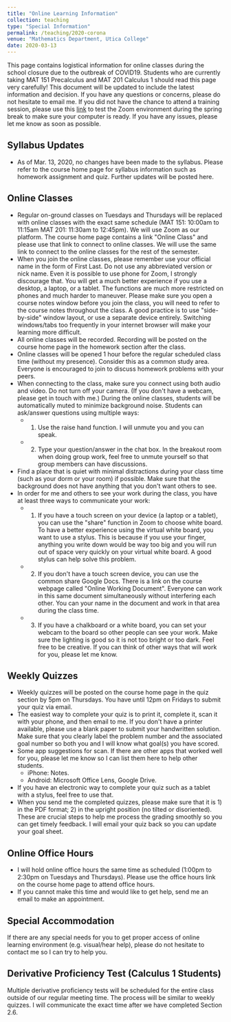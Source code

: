 ```yaml
---
title: "Online Learning Information"
collection: teaching
type: "Special Information"
permalink: /teaching/2020-corona
venue: "Mathematics Department, Utica College"
date: 2020-03-13
---
```


This page contains logistical information for online classes during the school closure due to the outbreak of COVID19. Students who are currently taking MAT 151 Precalculus and MAT 201 Calculus 1 should read this page very carefully! This document will be updated to include the latest information and decision. If you have any questions or concerns, please do not hesitate to email me. If you did not have the chance to attend a training session, please use this [link](https://zoom.us/test) to test the Zoom environment during the spring break to make sure your computer is ready. If you have any issues, please let me know as soon as possible.

## Syllabus Updates
 
 * As of Mar. 13, 2020, no changes have been made to the syllabus. Please refer to the course home page for syllabus information such as homework assignment and quiz. Further updates will be posted here.

## Online Classes

 * Regular on-ground classes on Tuesdays and Thursdays will be replaced with online classes with the exact same schedule (MAT 151: 10:00am to 11:15am MAT 201: 11:30am to 12:45pm). We will use Zoom as our platform. The course home page contains a link "Online Class" and please use that link to connect to online classes. We will use the same link to connect to the online classes for the rest of the semester. 
 * When you join the online classes, please remember use your official name in the form of First Last. Do not use any abbreviated version or nick name. Even it is possible to use phone for Zoom, I strongly discourage that. You will get a much better experience if you use a desktop, a laptop, or a tablet. The functions are much more restricted on phones and much harder to maneuver. Please make sure you open a course notes window before you join the class, you will need to refer to the course notes throughout the class. A good practice is to use "side-by-side" window layout, or use a separate device entirely. Switching windows/tabs too frequently in your internet browser will make your learning more difficult.
 * All online classes will be recorded. Recording will be posted on the course home page in the homework section after the class.
 * Online classes will be opened 1 hour before the regular scheduled class time (without my presence). Consider this as a common study area. Everyone is encouraged to join to discuss homework problems with your peers.
 * When connecting to the class, make sure you connect using both audio and video. Do not turn off your camera. (If you don't have a webcam, please get in touch with me.) During the online classes, students will be automatically muted to minimize background noise. Students can ask/answer questions using multiple ways:
   * 1) Use the raise hand function. I will unmute you and you can speak.
   * 2) Type your question/answer in the chat box.
   In the breakout room when doing group work, feel free to unmute yourself so that group members can have discussions. 
 * Find a place that is quiet with minimal distractions during your class time (such as your dorm or your room) if possible. Make sure that the background does not have anything that you don't want others to see.
 * In order for me and others to see your work during the class, you have at least three ways to communicate your work:
   * 1) If you have a touch screen on your device (a laptop or a tablet), you can use the "share" function in Zoom to choose white board. To have a better experience using the virtual white board, you want to use a stylus. This is because if you use your finger, anything you write down would be way too big and you will run out of space very quickly on your virtual white board. A good stylus can help solve this problem.
   * 2) If you don't have a touch screen device, you can use the common share Google Docs. There is a link on the course webpage called "Online Working Document". Everyone can work in this same document simultaneously without interfering each other. You can your name in the document and work in that area during the class time.
   * 3) If you have a chalkboard or a white board, you can set your webcam to the board so other people can see your work. Make sure the lighting is good so it is not too bright or too dark.
   Feel free to be creative. If you can think of other ways that will work for you, please let me know.

## Weekly Quizzes

 * Weekly quizzes will be posted on the course home page in the quiz section by 5pm on Thursdays. You have until 12pm on Fridays to submit your quiz via email.
 * The easiest way to complete your quiz is to print it, complete it, scan it with your phone, and then email to me. If you don't have a printer available, please use a blank paper to submit your handwritten solution. Make sure that you clearly label the problem number and the associated goal number so both you and I will know what goal(s) you have scored.
 * Some app suggestions for scan. If there are other apps that worked well for you, please let me know so I can list them here to help other students.
   * iPhone: Notes.
   * Android: Microsoft Office Lens, Google Drive.
 * If you have an electronic way to complete your quiz such as a tablet with a stylus, feel free to use that.
 * When you send me the completed quizzes, please make sure that it is 1) in the PDF format; 2) in the upright position (no tilted or disoriented). These are crucial steps to help me process the grading smoothly so you can get timely feedback. I will email your quiz back so you can update your goal sheet.

## Online Office Hours
 
 * I will hold online office hours the same time as scheduled (1:00pm to 2:30pm on Tuesdays and Thursdays). Please use the office hours link on the course home page to attend office hours.
 * If you cannot make this time and would like to get help, send me an email to make an appointment.

## Special Accommodation

 If there are any special needs for you to get proper access of online learning environment (e.g. visual/hear help), please do not hesitate to contact me so I can try to help you.

## Derivative Proficiency Test (Calculus 1 Students)

 Multiple derivative proficiency tests will be scheduled for the entire class outside of our regular meeting time. The process will be similar to weekly quizzes. I will communicate the exact time  after we have completed Section 2.6.